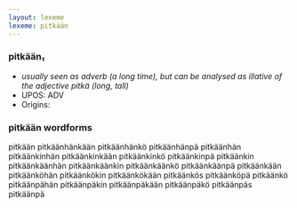 ```yaml
---
layout: lexeme
lexeme: pitkään
---
```


###  pitkään₁

* _usually seen as adverb (a long time), but can be analysed as illative of the adjective *pitkä* (long, tall)_
* UPOS:  ADV
* Origins: 


### pitkään wordforms

pitkään
pitkäänhänkään
pitkäänhänkö
pitkäänhänpä
pitkäänhän
pitkäänkinhän
pitkäänkinkään
pitkäänkinkö
pitkäänkinpä
pitkäänkin
pitkäänkäänhän
pitkäänkäänkin
pitkäänkäänkö
pitkäänkäänpä
pitkäänkään
pitkäänköhän
pitkäänkökin
pitkäänkökään
pitkäänkös
pitkäänköpä
pitkäänkö
pitkäänpähän
pitkäänpäkin
pitkäänpäkään
pitkäänpäkö
pitkäänpäs
pitkäänpä


